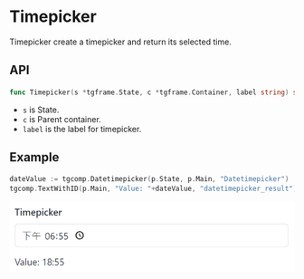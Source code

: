# Timepicker

Timepicker create a timepicker and return its selected time.

## API

```go
func Timepicker(s *tgframe.State, c *tgframe.Container, label string) string
```

* `s` is State.
* `c` is Parent container.
* `label` is the label for timepicker.

## Example

```go
dateValue := tgcomp.Datetimepicker(p.State, p.Main, "Datetimepicker")
tgcomp.TextWithID(p.Main, "Value: "+dateValue, "datetimepicker_result")
```

![timepicker component](timepicker.png)

